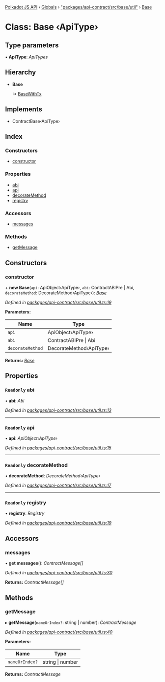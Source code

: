 [Polkadot JS API](../README.md) › [Globals](../globals.md) › ["packages/api-contract/src/base/util"](../modules/_packages_api_contract_src_base_util_.md) › [Base](_packages_api_contract_src_base_util_.base.md)

# Class: Base ‹**ApiType**›

## Type parameters

▪ **ApiType**: *ApiTypes*

## Hierarchy

* **Base**

  ↳ [BaseWithTx](_packages_api_contract_src_base_util_.basewithtx.md)

## Implements

* ContractBase‹ApiType›

## Index

### Constructors

* [constructor](_packages_api_contract_src_base_util_.base.md#constructor)

### Properties

* [abi](_packages_api_contract_src_base_util_.base.md#readonly-abi)
* [api](_packages_api_contract_src_base_util_.base.md#readonly-api)
* [decorateMethod](_packages_api_contract_src_base_util_.base.md#readonly-decoratemethod)
* [registry](_packages_api_contract_src_base_util_.base.md#readonly-registry)

### Accessors

* [messages](_packages_api_contract_src_base_util_.base.md#messages)

### Methods

* [getMessage](_packages_api_contract_src_base_util_.base.md#getmessage)

## Constructors

###  constructor

\+ **new Base**(`api`: ApiObject‹ApiType›, `abi`: ContractABIPre | Abi, `decorateMethod`: DecorateMethod‹ApiType›): *[Base](_packages_api_contract_src_base_util_.base.md)*

*Defined in [packages/api-contract/src/base/util.ts:19](https://github.com/polkadot-js/api/blob/b56c1a828/packages/api-contract/src/base/util.ts#L19)*

**Parameters:**

Name | Type |
------ | ------ |
`api` | ApiObject‹ApiType› |
`abi` | ContractABIPre &#124; Abi |
`decorateMethod` | DecorateMethod‹ApiType› |

**Returns:** *[Base](_packages_api_contract_src_base_util_.base.md)*

## Properties

### `Readonly` abi

• **abi**: *Abi*

*Defined in [packages/api-contract/src/base/util.ts:13](https://github.com/polkadot-js/api/blob/b56c1a828/packages/api-contract/src/base/util.ts#L13)*

___

### `Readonly` api

• **api**: *ApiObject‹ApiType›*

*Defined in [packages/api-contract/src/base/util.ts:15](https://github.com/polkadot-js/api/blob/b56c1a828/packages/api-contract/src/base/util.ts#L15)*

___

### `Readonly` decorateMethod

• **decorateMethod**: *DecorateMethod‹ApiType›*

*Defined in [packages/api-contract/src/base/util.ts:17](https://github.com/polkadot-js/api/blob/b56c1a828/packages/api-contract/src/base/util.ts#L17)*

___

### `Readonly` registry

• **registry**: *Registry*

*Defined in [packages/api-contract/src/base/util.ts:19](https://github.com/polkadot-js/api/blob/b56c1a828/packages/api-contract/src/base/util.ts#L19)*

## Accessors

###  messages

• **get messages**(): *ContractMessage[]*

*Defined in [packages/api-contract/src/base/util.ts:30](https://github.com/polkadot-js/api/blob/b56c1a828/packages/api-contract/src/base/util.ts#L30)*

**Returns:** *ContractMessage[]*

## Methods

###  getMessage

▸ **getMessage**(`nameOrIndex?`: string | number): *ContractMessage*

*Defined in [packages/api-contract/src/base/util.ts:40](https://github.com/polkadot-js/api/blob/b56c1a828/packages/api-contract/src/base/util.ts#L40)*

**Parameters:**

Name | Type |
------ | ------ |
`nameOrIndex?` | string &#124; number |

**Returns:** *ContractMessage*
